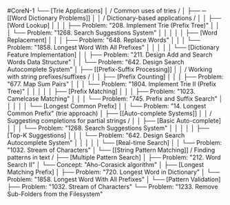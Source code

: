 #CoreN-1
└── [Trie Applications]
    │   / Common uses of tries /
    │
    ├── ─ [[Word Dictionary Problems]]
    │   │   / Dictionary-based applications /
    │   │   ├── [Word Lookup]
    │   │   │   ├── Problem: "208. Implement Trie (Prefix Tree)"
    │   │   │   └── Problem: "1268. Search Suggestions System"
    │   │   │
    │   │   ├── [Word Replacement]
    │   │   │   ├── Problem: "648. Replace Words"
    │   │   │   └── Problem: "1858. Longest Word With All Prefixes"
    │   │   │
    │   │   └── [Dictionary Feature Implementation]
    │   │       ├── Problem: "211. Design Add and Search Words Data Structure"
    │   │       └── Problem: "642. Design Search Autocomplete System"
    │
    ├── [[Prefix-Suffix Processing]]
    │   │   / Working with string prefixes/suffixes /
    │   │   ├── [Prefix Counting]
    │   │   │   ├── Problem: "677. Map Sum Pairs"
    │   │   │   └── Problem: "1804. Implement Trie II (Prefix Tree)"
    │   │   │
    │   │   ├── [Prefix Matching]
    │   │   │   ├── Problem: "1023. Camelcase Matching"
    │   │   │   └── Problem: "745. Prefix and Suffix Search"
    │   │   │
    │   │   └── [Longest Common Prefix]
    │   │       └── Problem: "14. Longest Common Prefix" (trie approach)
    │
    ├── [[Auto-complete Systems]]
    │   │   / Suggesting completions for partial strings /
    │   │   ├── [Basic Auto-complete]
    │   │   │   └── Problem: "1268. Search Suggestions System"
    │   │   │
    │   │   ├── [Top-K Suggestions]
    │   │   │   └── Problem: "642. Design Search Autocomplete System"
    │   │   │
    │   │   └── [Real-time Search]
    │   │       └── Problem: "1032. Stream of Characters"
    │
    └── [[String Pattern Matching]]
        / Finding patterns in text /
        ├── [Multiple Pattern Search]
        │   ├── Problem: "212. Word Search II"
        │   └── Concept: "Aho-Corasick algorithm"
        │
        ├── [Longest Matching Prefix]
        │   ├── Problem: "720. Longest Word in Dictionary"
        │   └── Problem: "1858. Longest Word With All Prefixes"
        │
        └── [Pattern Validation]
            ├── Problem: "1032. Stream of Characters"
            └── Problem: "1233. Remove Sub-Folders from the Filesystem"